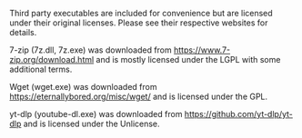 Third party executables are included for convenience but are licensed under their original licenses. Please see their respective websites for details.

7-zip (7z.dll, 7z.exe) was downloaded from https://www.7-zip.org/download.html and is mostly licensed under the LGPL with some additional terms.

Wget (wget.exe) was downloaded from https://eternallybored.org/misc/wget/ and is licensed under the GPL.

yt-dlp (youtube-dl.exe) was downloaded from https://github.com/yt-dlp/yt-dlp and is licensed under the Unlicense.